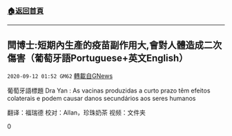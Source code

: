 ###  [:house:返回首頁](https://github.com/ourhimalayas/txt)
---

## 閆博士:短期內生產的疫苗副作用大,會對人體造成二次傷害（葡萄牙語Portuguese+英文English）
`2020-09-12 01:52 GM62` [轉載自GNews](https://gnews.org/zh-hant/349689/)

葡萄牙語標題 Dra Yan : As vacinas produzidas a curto prazo têm efeitos colaterais e podem causar danos secundários aos seres humanos

翻译：福瑞德 校对：Allan，珍珠奶茶 视频：文件夹



0
